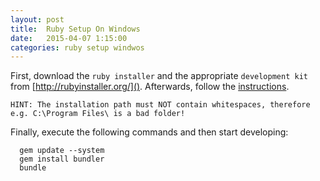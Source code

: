 ```yaml
---
layout: post
title:  Ruby Setup On Windows
date:   2015-04-07 1:15:00
categories: ruby setup windwos
---
```


First, download the `ruby installer` and the appropriate `development kit` from [http://rubyinstaller.org/]().
Afterwards, follow the [instructions](https://github.com/oneclick/rubyinstaller/wiki/Development-Kit).

`HINT: The installation path must NOT contain whitespaces, therefore e.g. C:\Program Files\ is a bad folder!`

Finally, execute the following commands and then start developing:

```
  gem update --system
  gem install bundler
  bundle
```